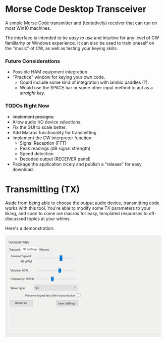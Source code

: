 # Morse Code Desktop Transceiver

A simple Morse Code transmitter and (tentatively) receiver that can run on most Win10 machines.

The interface is intended to be _easy to use_ and intuitive for any level of CW familiarity or Windows experience. It can also be used to train oneself on the "music" of CW, as well as testing your keying skills.

### Future Considerations
- Possible HAM equipment integration.
- "Practice" window for keying your own code.
  - Could include some kind of integration with iambic paddles (?).
  - Would use the SPACE bar or some other input method to act as a _straight key_.

### TODOs Right Now
- ~~Implement prosigns.~~
- Allow audio I/O device selections.
- Fix the GUI to scale better.
- Add Macros functionality for transmitting.
- Implement the CW interpreter function:
  - Signal Reception (FFT)
  - Peak readings (dB signal strength)
  - Speed detection
  - Decoded output (RECEIVER panel)
- Package the application nicely and publish a "release" for easy download.


# Transmitting (TX)

Aside from being able to choose the output audio device, transmitting code works with this tool.
You're able to modify some TX parameters to your liking, and soon to come are macros for easy, templated responses to oft-discussed topics at your whims.

Here's a demonstration:

![TX Demonstration](https://raw.githubusercontent.com/NotsoanoNimus/CWDX/master/docs/img/CWDX_TX_Testing.gif)
